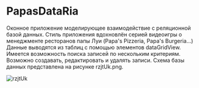 # PapasDataRia
Оконное приложение моделирующее взаимодействие с реляционной базой данных. 
Стиль приложения вдохновлён серией видеоигры о менеджменте ресторанов папы Луи (Papa's Pizzeria, Papa's Burgeria...)
Данные выводятся из таблиц с помощью элементов dataGridView. Имеется возможность поиска записей по нескольким критериям. Возможно создавать, редактировать и удалять записи.
Схема базы данных представлена на рисунке rzjtUk.png.

![rzjtUk](https://github.com/user-attachments/assets/6eb80541-cf63-4894-b8e5-0e538805748e)


